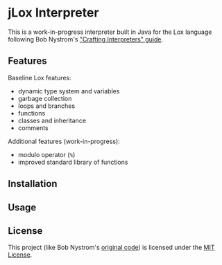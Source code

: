 # jLox Interpreter

This is a work-in-progress interpreter built in Java for the Lox language following Bob Nystrom's ["Crafting Interpreters" guide](https://craftinginterpreters.com/).

## Features

Baseline Lox features:

- dynamic type system and variables
- garbage collection
- loops and branches
- functions
- classes and inheritance
- comments

Additional features (work-in-progress):

- modulo operator (`%`)
- improved standard library of functions

## Installation

## Usage

## License

This project (like Bob Nystrom's [original code](https://github.com/munificent/craftinginterpreters)) is licensed under the [MIT License](LICENSE).
